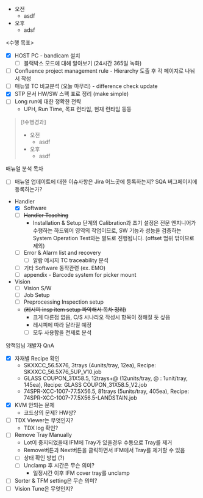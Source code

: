 - 오전
	- asdf
- 오후
	- adsf

<수행 목표>
- [x] HOST PC - bandicam 설치
	- [ ] 블랙박스 모드에 대해 알아보기 (24시간 365일 녹화)
- [ ] Confluence project management rule - Hierarchy 도출 후 각 페이지로 나눠서 작성
- [ ] 매뉴얼 TC 비교분석 (오늘 마무리) - difference check update
- [x] STP 문서 HW/SW 스펙 표로 정리 (make simple)
- [ ] Long run에 대한 정확한 전략
	- UPH, Run Time, 목표 런타임, 현재 런타임 등등

>[!수행경과]
>- 오전
>	- asdf
>- 오후
>	- asdf

매뉴얼 분석 목차
- [ ] 매뉴얼 업데이트에 대한 이슈사항은 Jira 어느곳에 등록하는지? SQA 버그페이지에 등록하는가?
- Handler
	- [x] Software
	- [ ] ~~Handler Teaching~~
		- Installation & Setup 단계의 Calibration과 초기 설정은 전문 엔지니어가 수행하는 하드웨어 영역의 작업이므로, SW 기능과 성능을 검증하는 System Operation Test와는 별도로 진행됩니다. (offset 범위 밖이므로 제외)
	- [ ] Error & Alarm list and recovery
		- [ ] 알람 메시지 TC traceability 분석
	- [ ] 기타 Software 동작관련 (ex. EMO)
	- [ ] appendix - Barcode system for picker mount
- Vision
	- [ ] Vision S/W
	- [ ] Job Setup
	- [ ] Preprocessing Inspection setup
	- ~~(레시피 insp item setup 파악해서 목차 정리)~~
		- 크게 다른점 없음, C/S 시나리오 작성시 항목이 정해질 듯 싶음
		- 레시피에 따라 달라질 예정
		- [ ] 모두 사용함을 전제로 분석

양책임님 개발자 QnA
- [x] 자재별 Recipe 확인
	- SKXXCC_56.5X76, 3trays (4units/tray, 12ea), Recipe: SKXXCC_56.5X76_5UP_V10.job
    - GLASS COUPON_31X58.5, 12trays+@ (12units/tray, @ : 1unit/tray, 145ea), Recipe: GLASS COUPON_31X58.5_V2.job
    - 74SPR-XCC-1007-77.5X56.5, 81trays (5units/tray, 405ea), Recipe: 74SPR-XCC-1007-77.5X56.5-LANDSTAIN.job
- [x] KVM 안되는 문제
	- 코드상의 문제? HW상?
- [ ] TDX Viewer는 무엇인지?
	- TDX log 확인?
- [ ] Remove Tray Manually
	- Lot이 중지되었을때 IFM에 Tray가 있을경우 수동으로 Tray를 제거
	- Remove버튼과 Next버튼을 클릭하면서 IFM에서 Tray를 제거할 수 있음
	- [ ] 상태 확인 방법 (?)
	- [ ] Unclamp 후 시간은 무슨 의미?
		- 일정시간 이후 IFM cover tray를 unclamp
- [ ] Sorter & TFM setting은 무슨 의미?
- [ ] Vision Tune은 무엇인지?